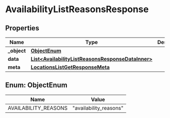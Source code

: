 

# AvailabilityListReasonsResponse


## Properties

| Name | Type | Description | Notes |
|------------ | ------------- | ------------- | -------------|
|**_object** | [**ObjectEnum**](#ObjectEnum) |  |  |
|**data** | [**List&lt;AvailabilityListReasonsResponseDataInner&gt;**](AvailabilityListReasonsResponseDataInner.md) |  |  |
|**meta** | [**LocationsListGetResponseMeta**](LocationsListGetResponseMeta.md) |  |  |



## Enum: ObjectEnum

| Name | Value |
|---- | -----|
| AVAILABILITY_REASONS | &quot;availability_reasons&quot; |



